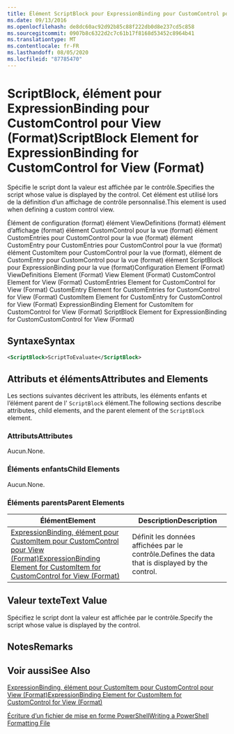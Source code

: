 ```yaml
---
title: Élément ScriptBlock pour ExpressionBinding pour CustomControl pour View (format) | Microsoft Docs
ms.date: 09/13/2016
ms.openlocfilehash: de8dc60ac92d92b85c88f222db0d8e237cd5c858
ms.sourcegitcommit: 0907b8c6322d2c7c61b17f8168d53452c8964b41
ms.translationtype: MT
ms.contentlocale: fr-FR
ms.lasthandoff: 08/05/2020
ms.locfileid: "87785470"
---
```

# <a name="scriptblock-element-for-expressionbinding-for-customcontrol-for-view-format"></a><span data-ttu-id="e812f-102">ScriptBlock, élément pour ExpressionBinding pour CustomControl pour View (Format)</span><span class="sxs-lookup"><span data-stu-id="e812f-102">ScriptBlock Element for ExpressionBinding for CustomControl for View (Format)</span></span>

<span data-ttu-id="e812f-103">Spécifie le script dont la valeur est affichée par le contrôle.</span><span class="sxs-lookup"><span data-stu-id="e812f-103">Specifies the script whose value is displayed by the control.</span></span> <span data-ttu-id="e812f-104">Cet élément est utilisé lors de la définition d’un affichage de contrôle personnalisé.</span><span class="sxs-lookup"><span data-stu-id="e812f-104">This element is used when defining a custom control view.</span></span>

<span data-ttu-id="e812f-105">Élément de configuration (format) élément ViewDefinitions (format) élément d’affichage (format) élément CustomControl pour la vue (format) élément CustomEntries pour CustomControl pour la vue (format) élément CustomEntry pour CustomEntries pour CustomControl pour la vue (format) élément CustomItem pour CustomControl pour la vue (format), élément de CustomEntry pour CustomControl pour la vue (format) élément ScriptBlock pour ExpressionBinding pour la vue (format)</span><span class="sxs-lookup"><span data-stu-id="e812f-105">Configuration Element (Format) ViewDefinitions Element (Format) View Element (Format) CustomControl Element for View (Format) CustomEntries Element for CustomControl for View (Format) CustomEntry Element for CustomEntries for CustomControl for View (Format) CustomItem Element for CustomEntry for CustomControl for View (Format) ExpressionBinding Element for CustomItem for CustomControl for View (Format) ScriptBlock Element for ExpressionBinding for CustomCustomControl for View (Format)</span></span>

## <a name="syntax"></a><span data-ttu-id="e812f-106">Syntaxe</span><span class="sxs-lookup"><span data-stu-id="e812f-106">Syntax</span></span>

```xml
<ScriptBlock>ScriptToEvaluate</ScriptBlock>
```

## <a name="attributes-and-elements"></a><span data-ttu-id="e812f-107">Attributs et éléments</span><span class="sxs-lookup"><span data-stu-id="e812f-107">Attributes and Elements</span></span>

<span data-ttu-id="e812f-108">Les sections suivantes décrivent les attributs, les éléments enfants et l’élément parent de l' `ScriptBlock` élément.</span><span class="sxs-lookup"><span data-stu-id="e812f-108">The following sections describe attributes, child elements, and the parent element of the `ScriptBlock` element.</span></span>

### <a name="attributes"></a><span data-ttu-id="e812f-109">Attributs</span><span class="sxs-lookup"><span data-stu-id="e812f-109">Attributes</span></span>

<span data-ttu-id="e812f-110">Aucun.</span><span class="sxs-lookup"><span data-stu-id="e812f-110">None.</span></span>

### <a name="child-elements"></a><span data-ttu-id="e812f-111">Éléments enfants</span><span class="sxs-lookup"><span data-stu-id="e812f-111">Child Elements</span></span>

<span data-ttu-id="e812f-112">Aucun.</span><span class="sxs-lookup"><span data-stu-id="e812f-112">None.</span></span>

### <a name="parent-elements"></a><span data-ttu-id="e812f-113">Éléments parents</span><span class="sxs-lookup"><span data-stu-id="e812f-113">Parent Elements</span></span>

|<span data-ttu-id="e812f-114">Élément</span><span class="sxs-lookup"><span data-stu-id="e812f-114">Element</span></span>|<span data-ttu-id="e812f-115">Description</span><span class="sxs-lookup"><span data-stu-id="e812f-115">Description</span></span>|
|-------------|-----------------|
|[<span data-ttu-id="e812f-116">ExpressionBinding, élément pour CustomItem pour CustomControl pour View (Format)</span><span class="sxs-lookup"><span data-stu-id="e812f-116">ExpressionBinding Element for CustomItem for CustomControl for View (Format)</span></span>](./expressionbinding-element-for-customitem-for-customcontrol-for-view-format.md)|<span data-ttu-id="e812f-117">Définit les données affichées par le contrôle.</span><span class="sxs-lookup"><span data-stu-id="e812f-117">Defines the data that is displayed by the control.</span></span>|

## <a name="text-value"></a><span data-ttu-id="e812f-118">Valeur texte</span><span class="sxs-lookup"><span data-stu-id="e812f-118">Text Value</span></span>

<span data-ttu-id="e812f-119">Spécifiez le script dont la valeur est affichée par le contrôle.</span><span class="sxs-lookup"><span data-stu-id="e812f-119">Specify the script whose value is displayed by the control.</span></span>

## <a name="remarks"></a><span data-ttu-id="e812f-120">Notes</span><span class="sxs-lookup"><span data-stu-id="e812f-120">Remarks</span></span>

## <a name="see-also"></a><span data-ttu-id="e812f-121">Voir aussi</span><span class="sxs-lookup"><span data-stu-id="e812f-121">See Also</span></span>

[<span data-ttu-id="e812f-122">ExpressionBinding, élément pour CustomItem pour CustomControl pour View (Format)</span><span class="sxs-lookup"><span data-stu-id="e812f-122">ExpressionBinding Element for CustomItem for CustomControl for View (Format)</span></span>](./expressionbinding-element-for-customitem-for-customcontrol-for-view-format.md)

[<span data-ttu-id="e812f-123">Écriture d’un fichier de mise en forme PowerShell</span><span class="sxs-lookup"><span data-stu-id="e812f-123">Writing a PowerShell Formatting File</span></span>](./writing-a-powershell-formatting-file.md)
